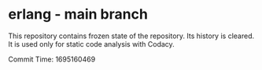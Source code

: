 # erlang - main branch

This repository contains frozen state of the repository.
Its history is cleared. It is used only for static code
analysis with Codacy.

Commit Time: 1695160469